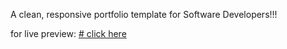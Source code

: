 A clean, responsive portfolio template for Software Developers!!!


for live preview: [# click here](https://pola5h.github.io/)
 
